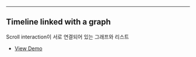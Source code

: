 ----
## Timeline linked with a graph
Scroll interaction이 서로 연결되어 있는 그래프와 리스트

* [View Demo](https://framer.cloud/RjBTp)
